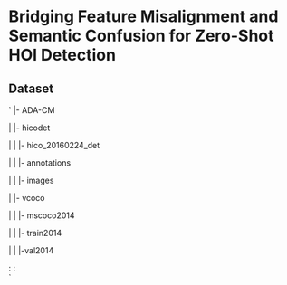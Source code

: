 # Bridging Feature Misalignment and Semantic Confusion for Zero-Shot HOI Detection

## Dataset

`
|- ADA-CM  

|   |- hicodet  

|   |   |- hico_20160224_det  

|   |       |- annotations  

|   |       |- images  

|   |- vcoco  

|   |   |- mscoco2014  

|   |       |- train2014  

|   |       |-val2014  

:   :       
`
